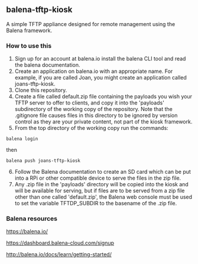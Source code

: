## balena-tftp-kiosk

A simple TFTP appliance designed for remote management using the Balena framework.

### How to use this
1. Sign up for an account at balena.io install the balena CLI tool and read the balena documentation.
2. Create an application on balena.io with an appropriate name.  For example, if you are called Joan, you might create an application called joans-tftp-kiosk.
3. Clone this repository.
4. Create a file called default.zip file containing the payloads you wish your TFTP server to offer to clients, and copy it into the 'payloads' subdirectory of the working copy of the repository.  Note that the .gitignore file causes files in this directory to be ignored by version control as they are your private content, not part of the kiosk framework.
5. From the top directory of the working copy run the commands:
```
balena login
```
then
```
balena push joans-tftp-kiosk
```
6. Follow the Balena documentation to create an SD card which can be put into a RPi or other compatible device to serve the files in the zip file.
7. Any .zip file in the 'payloads' directory will be copied into the kiosk and will be available for serving, but if files are to be served from a zip file other than one called 'default.zip', the Balena web console must be used to set the variable TFTDP_SUBDIR to the basename of the .zip file.

### Balena resources
https://balena.io/

https://dashboard.balena-cloud.com/signup

http://balena.io/docs/learn/getting-started/
